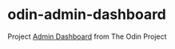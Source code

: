 # odin-admin-dashboard
Project 
[Admin Dashboard](https://www.theodinproject.com/lessons/node-path-intermediate-html-and-css-admin-dashboard)
from The Odin Project

